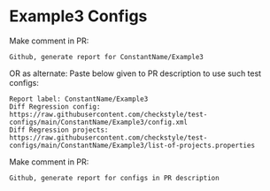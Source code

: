 # Example3 Configs
Make comment in PR:
```
Github, generate report for ConstantName/Example3
```
OR as alternate:
Paste below given to PR description to use such test configs:
```
Report label: ConstantName/Example3
Diff Regression config: https://raw.githubusercontent.com/checkstyle/test-configs/main/ConstantName/Example3/config.xml
Diff Regression projects: https://raw.githubusercontent.com/checkstyle/test-configs/main/ConstantName/Example3/list-of-projects.properties
```
Make comment in PR:
```
Github, generate report for configs in PR description
```
